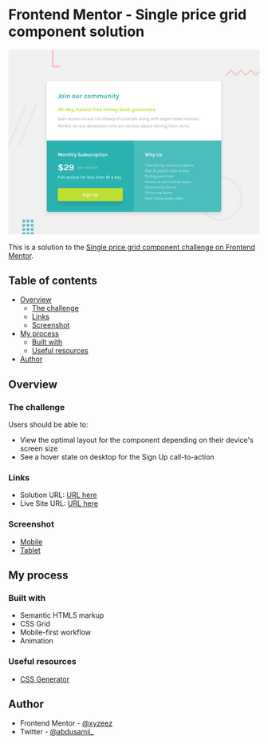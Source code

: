 # Frontend Mentor - Single price grid component solution

![](./images/screenshots/desktop-preview.jpg)

This is a solution to the [Single price grid component challenge on Frontend Mentor](https://www.frontendmentor.io/challenges/single-price-grid-component-5ce41129d0ff452fec5abbbc).

## Table of contents

- [Overview](#overview)
  - [The challenge](#the-challenge)
  - [Links](#links)
  - [Screenshot](#screenshot)
- [My process](#my-process)
  - [Built with](#built-with)
  - [Useful resources](#useful-resources)
- [Author](#author)

## Overview

### The challenge

Users should be able to:

- View the optimal layout for the component depending on their device's screen size
- See a hover state on desktop for the Sign Up call-to-action

### Links

- Solution URL: [URL here](https://www.frontendmentor.io/solutions/single-price-grid-component-y9Ia7univF)
- Live Site URL: [URL here](https://femc-single-price-grid-component.netlify.app/)

### Screenshot

- [Mobile](./images/screenshots/mobile.png)
- [Tablet](./images/screenshots/Tablet.png)

## My process

### Built with

- Semantic HTML5 markup
- CSS Grid
- Mobile-first workflow
- Animation


### Useful resources

- [CSS Generator](https://cssgenerator.org/box-shadow-css-generator.html)

## Author

- Frontend Mentor - [@xyzeez](https://www.frontendmentor.io/profile/xyzeez)
- Twitter - [@abdusamii_](https://twitter.com/abdusamii_)
